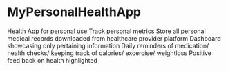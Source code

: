 # MyPersonalHealthApp
Health App for personal use
  Track personal metrics
  Store all personal medical records downloaded from healthcare provider platform
  Dashboard showcasing only pertaining information
  Daily reminders of medication/ health checks/ keeping track of calories/ excercise/ weightloss
  Positive feed back on health highlighted 
  
